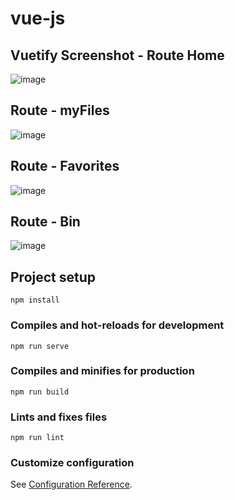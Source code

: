 # vue-js

## Vuetify Screenshot - Route Home

![image](https://user-images.githubusercontent.com/70178202/143871187-0d40aed2-0b18-45a5-a209-b51d0205b396.png)


## Route - myFiles

![image](https://user-images.githubusercontent.com/70178202/143870847-07ecd43f-278a-4635-acbd-b2997a79ffb2.png)

## Route - Favorites

![image](https://user-images.githubusercontent.com/70178202/143870736-6463c768-aab7-4401-b872-696c35086ec1.png)

## Route - Bin

![image](https://user-images.githubusercontent.com/70178202/143806894-664edd27-cd32-4c43-81f9-19c3dd5dca2a.png)


## Project setup
```
npm install
```

### Compiles and hot-reloads for development
```
npm run serve
```

### Compiles and minifies for production
```
npm run build
```

### Lints and fixes files
```
npm run lint
```

### Customize configuration
See [Configuration Reference](https://cli.vuejs.org/config/).
